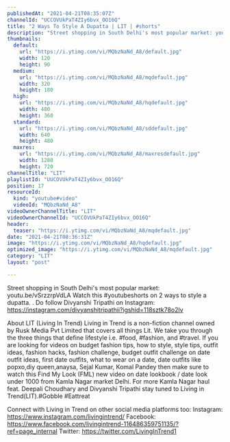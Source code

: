 ```yaml
---
publishedAt: "2021-04-21T08:35:07Z"
channelId: "UCCOVUkPaT4ZIy6bvx_OO16Q"
title: "2 Ways To Style A Dupatta | LIT | #shorts"
description: "Street shopping in South Delhi's most popular market: youtu.be/vSrzzrpVdLA\nWatch this #youtubeshorts on 2 ways to style a dupatta. \n.\nDo follow Divyanshi Tripathi on Instagram: \nhttps://instagram.com/divyanshitripathii?igshid=118sztk78o2lv\n\nAbout LIT (Living In Trend)\nLiving in Trend is a non-fiction channel owned by Rusk Media Pvt Limited that covers all things Lit.  We take you through the three things that define lifestyle i.e. #food, #fashion, and #travel. If you are looking for videos on budget fashion tips, how to style, style tips, outfit ideas, fashion hacks, fashion challenge, budget outfit challenge on date outfit ideas, first date outfits, what to wear on a date, date outfits like popxo,diy queen,anaysa, Sejal Kumar, Komal Pandey then make sure to watch this Find My Look (FML) new video on date lookbook / date look under 1000 from Kamla Nagar market Delhi. For more Kamla Nagar haul feat. Deepali Choudhary and Divyanshi Tripathi stay tuned to Living in Trend(LIT).#Gobble #Eattreat\n\n\nConnect with Living in Trend on other social media platforms too: \nInstagram: https://www.instagram.com/livingintrend/ \nFacebook: https://www.facebook.com/livingintrend-116486359751135/?ref=page_internal \nTwitter: https://twitter.com/LivingInTrend1"
thumbnails:
  default:
    url: "https://i.ytimg.com/vi/MQbzNaNd_A8/default.jpg"
    width: 120
    height: 90
  medium:
    url: "https://i.ytimg.com/vi/MQbzNaNd_A8/mqdefault.jpg"
    width: 320
    height: 180
  high:
    url: "https://i.ytimg.com/vi/MQbzNaNd_A8/hqdefault.jpg"
    width: 480
    height: 360
  standard:
    url: "https://i.ytimg.com/vi/MQbzNaNd_A8/sddefault.jpg"
    width: 640
    height: 480
  maxres:
    url: "https://i.ytimg.com/vi/MQbzNaNd_A8/maxresdefault.jpg"
    width: 1280
    height: 720
channelTitle: "LIT"
playlistId: "UUCOVUkPaT4ZIy6bvx_OO16Q"
position: 17
resourceId:
  kind: "youtube#video"
  videoId: "MQbzNaNd_A8"
videoOwnerChannelTitle: "LIT"
videoOwnerChannelId: "UCCOVUkPaT4ZIy6bvx_OO16Q"
header:
  teaser: "https://i.ytimg.com/vi/MQbzNaNd_A8/mqdefault.jpg"
date: "2021-04-21T08:36:31Z"
image: "https://i.ytimg.com/vi/MQbzNaNd_A8/hqdefault.jpg"
optimized_image: "https://i.ytimg.com/vi/MQbzNaNd_A8/mqdefault.jpg"
category: "LIT"
layout: "post"

---
```

Street shopping in South Delhi's most popular market: youtu.be/vSrzzrpVdLA
Watch this #youtubeshorts on 2 ways to style a dupatta. 
.
Do follow Divyanshi Tripathi on Instagram: 
https://instagram.com/divyanshitripathii?igshid=118sztk78o2lv

About LIT (Living In Trend)
Living in Trend is a non-fiction channel owned by Rusk Media Pvt Limited that covers all things Lit.  We take you through the three things that define lifestyle i.e. #food, #fashion, and #travel. If you are looking for videos on budget fashion tips, how to style, style tips, outfit ideas, fashion hacks, fashion challenge, budget outfit challenge on date outfit ideas, first date outfits, what to wear on a date, date outfits like popxo,diy queen,anaysa, Sejal Kumar, Komal Pandey then make sure to watch this Find My Look (FML) new video on date lookbook / date look under 1000 from Kamla Nagar market Delhi. For more Kamla Nagar haul feat. Deepali Choudhary and Divyanshi Tripathi stay tuned to Living in Trend(LIT).#Gobble #Eattreat


Connect with Living in Trend on other social media platforms too: 
Instagram: https://www.instagram.com/livingintrend/ 
Facebook: https://www.facebook.com/livingintrend-116486359751135/?ref=page_internal 
Twitter: https://twitter.com/LivingInTrend1